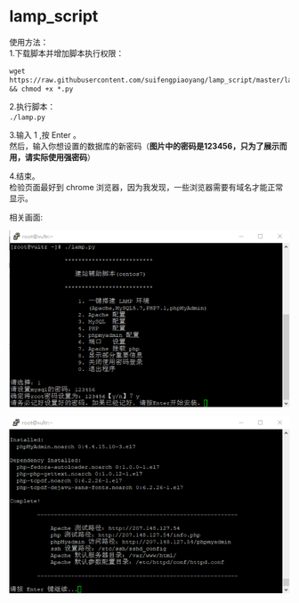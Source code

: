 # lamp_script

使用方法：  
1.下载脚本并增加脚本执行权限：  
```
wget https://raw.githubusercontent.com/suifengpiaoyang/lamp_script/master/lamp.py && chmod +x *.py 
```
2.执行脚本：  
`./lamp.py`

3.输入 1 ,按 Enter 。  
然后，输入你想设置的数据库的新密码（**图片中的密码是123456，只为了展示而用，请实际使用强密码**）

4.结束。  
检验页面最好到 chrome 浏览器，因为我发现，一些浏览器需要有域名才能正常显示。

相关画面:

![安装时初始画面](https://raw.githubusercontent.com/suifengpiaoyang/lamp_script/master/images/lamp_script_start.gif)

![安装结束画面](https://raw.githubusercontent.com/suifengpiaoyang/lamp_script/master/images/lamp_script_end.gif)
